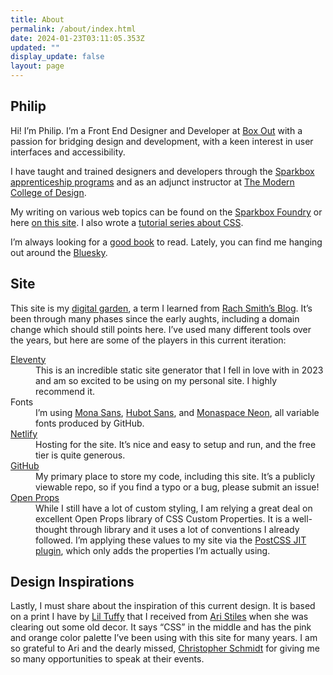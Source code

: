 ```yaml
---
title: About
permalink: /about/index.html
date: 2024-01-23T03:11:05.353Z
updated: ""
display_update: false
layout: page
---
```

## Philip

Hi! I’m Philip. I’m a Front End Designer and Developer at [Box Out](https://boxoutsports.com) with a passion for bridging design and development, with a keen interest in user interfaces and accessibility.

I have taught and trained designers and developers through the [Sparkbox apprenticeship programs](http://apprentices.seesparkbox.com/) and as an adjunct instructor at [The Modern College of&nbsp;Design](https://themodern.edu).

My writing on various web topics can be found on the [Sparkbox Foundry](http://seesparkbox.com/foundry/author/philip_zastrow) or here [on this site](/posts). I also wrote a [tutorial series about CSS](https://www.digitalocean.com/community/tutorial_series/how-to-style-html-with-css).

I’m always looking for a [good book](/books) to read. Lately, you can find me hanging out around the&nbsp;<a rel="me" href="https://bsky.app/profile/zastrow.co">Bluesky</a>.

## Site

This site is my [digital garden](https://maggieappleton.com/garden-history), a term I learned from [Rach Smith’s Blog](https://rachsmith.com). It’s been through many phases since the early aughts, including a domain change which should still points here. I’ve used many different tools over the years, but here are some of the players in this current iteration:

<dl>
<dt><a href="https://11ty.dev" rel="external">Eleventy</a></dt>
<dd>This is an incredible static site generator that I fell in love with in 2023 and am so excited to be using on my personal site. I highly recommend it.</dd>

<dt>Fonts</dt>
<dd>I’m using <a href="https://github.com/mona-sans">Mona Sans</a>, <a href="https://github.com/mona-sans">Hubot Sans</a>, and <a href="https://monaspace.githubnext.com">Monaspace Neon</a>, all variable fonts produced by GitHub.</dd>

<dt><a href="https://www.netlify.com">Netlify</a></dt>
<dd>Hosting for the site. It’s nice and easy to setup and run, and the free tier is quite generous.</dd>

<dt><a href="https://github.com/zastrow/zastrow.co">GitHub</a></dt>
<dd>My primary place to store my code, including this site. It’s a publicly viewable repo, so if you find a typo or a bug, please submit an issue!</dd>

<dt><a href="https://open-props.style">Open Props</a></dt>
<dd>While I still have a lot of custom styling, I am relying a great deal on excellent Open Props library of CSS Custom Properties. It is a well-thought through library and it uses a lot of conventions I already followed. I’m applying these values to my site via the <a href="https://github.com/GoogleChromeLabs/postcss-jit-props">PostCSS JIT plugin</a>, which only adds the properties I’m actually using.</dd>
</dl>

## Design Inspirations

Lastly, I must share about the inspiration of this current design. It is based on a print I have by [Lil Tuffy](https://www.lil-tuffy.com/) that I received from [Ari Stiles](https://about.me/arianne) when she was clearing out some old decor. It says “CSS” in the middle and has the pink and orange color palette I’ve been using with this site for many years. I am so grateful to Ari and the dearly missed, [Christopher Schmidt](https://thankyouchristopherschmitt.netlify.app) for giving me so many opportunities to speak at their events.
